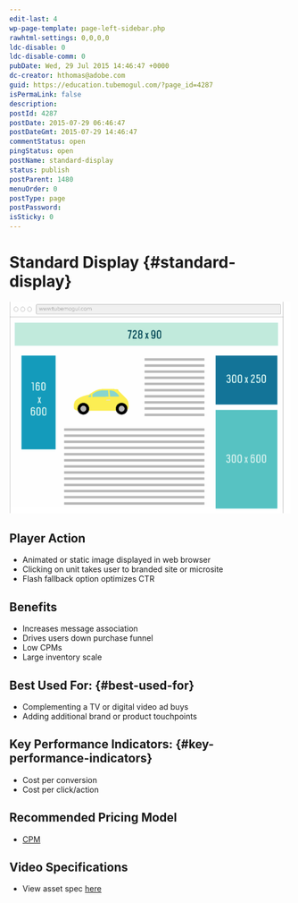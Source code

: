 ```yaml
---
edit-last: 4
wp-page-template: page-left-sidebar.php
rawhtml-settings: 0,0,0,0
ldc-disable: 0
ldc-disable-comm: 0
pubDate: Wed, 29 Jul 2015 14:46:47 +0000
dc-creator: hthomas@adobe.com
guid: https://education.tubemogul.com/?page_id=4287
isPermaLink: false
description: 
postId: 4287
postDate: 2015-07-29 06:46:47
postDateGmt: 2015-07-29 14:46:47
commentStatus: open
pingStatus: open
postName: standard-display
status: publish
postParent: 1480
menuOrder: 0
postType: page
postPassword: 
isSticky: 0
---
```


# Standard Display {#standard-display}

![displaysizes](assets/displaysizes.png)

## Player Action

* Animated or static image displayed in web browser
* Clicking on unit takes user to branded site or microsite
* Flash fallback option optimizes CTR

## Benefits

* Increases message association
* Drives users down purchase funnel
* Low CPMs
* Large inventory scale

## Best Used For: {#best-used-for}

* Complementing a TV or digital video ad buys
* Adding additional brand or product touchpoints

## Key Performance Indicators: {#key-performance-indicators}

* Cost per conversion
* Cost per click/action

## Recommended Pricing Model

* [CPM](../../../../user-guide/planning/ad-formats/performance-pricing.md)

## Video Specifications

* View asset spec [here](../../../../user-guide/planning/ad-formats/ad-specs.md)
